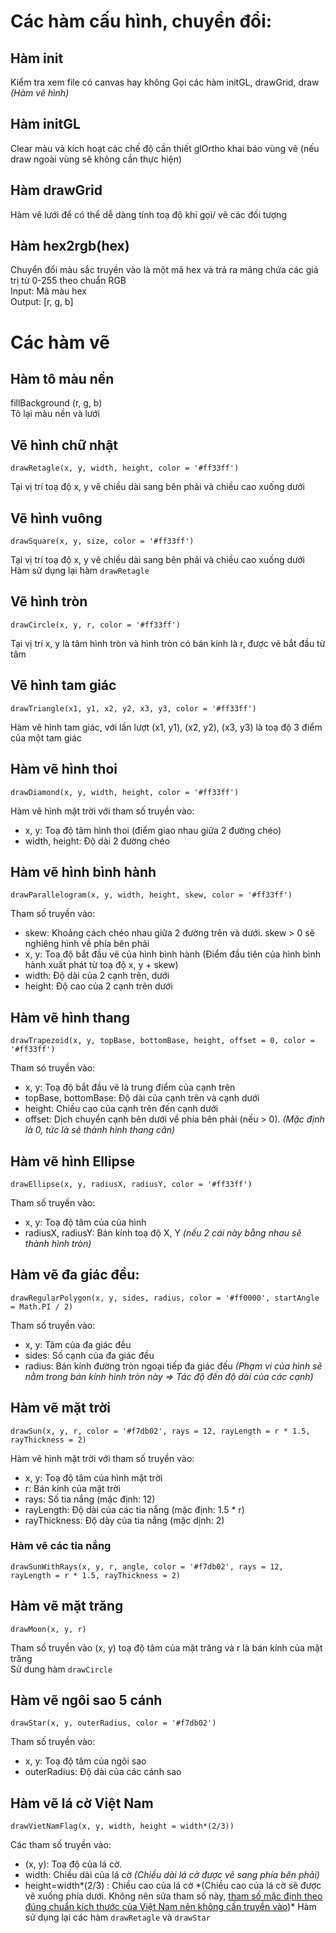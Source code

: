 # Các hàm cấu hình, chuyển đổi:

## Hàm init

Kiểm tra xem file có canvas hay không
Gọi các hàm initGL, drawGrid, draw _(Hàm vẽ hình)_

## Hàm initGL

Clear màu và kích hoạt các chế độ cần thiết
glOrtho khai báo vùng vẽ (nếu draw ngoài vùng sẽ không cần thực hiện)

## Hàm drawGrid

Hàm vẽ lưới để có thể dễ dàng tính toạ độ khi gọi/ vẽ các đối tượng

## Hàm hex2rgb(hex)

Chuyển đổi màu sắc truyền vào là một mã hex và trả ra mảng chứa các giá trị từ 0-255 theo chuẩn RGB  
Input: Mã màu hex  
Output: [r, g, b]

# Các hàm vẽ

## Hàm tô màu nền

fillBackground (r, g, b)  
Tô lại màu nền và lưới

## Vẽ hình chữ nhật

    drawRetagle(x, y, width, height, color = '#ff33ff')

Tại vị trí toạ độ x, y vẽ chiều dài sang bên phải và chiều cao xuống dưới

## Vẽ hình vuông

    drawSquare(x, y, size, color = '#ff33ff')

Tại vị trí toạ độ x, y vẽ chiều dài sang bên phải và chiều cao xuống dưới
Hàm sử dụng lại hàm `drawRetagle`

## Vẽ hình tròn

    drawCircle(x, y, r, color = '#ff33ff')

Tại vị trí x, y là tâm hình tròn và hình tròn có bán kính là r, được vẽ bắt đầu từ tâm

## Vẽ hình tam giác

    drawTriangle(x1, y1, x2, y2, x3, y3, color = '#ff33ff')

Hàm vẽ hình tam giác, với lần lượt (x1, y1), (x2, y2), (x3, y3) là toạ độ 3 điểm của một tam giác

## Hàm vẽ hình thoi

    drawDiamond(x, y, width, height, color = '#ff33ff')

Hàm vẽ hình mặt trời với tham số truyền vào:

- x, y: Toạ độ tâm hình thoi (điểm giao nhau giữa 2 đường chéo)
- width, height: Độ dài 2 đường chéo

## Hàm vẽ hình bình hành

    drawParallelogram(x, y, width, height, skew, color = '#ff33ff')

Tham số truyền vào:

- skew: Khoảng cách chéo nhau giữa 2 đường trên và dưới. skew > 0 sẽ nghiêng hình về phía bên phải
- x, y: Toạ độ bắt đầu vẽ của hình bình hành (Điểm đầu tiên của hình bình hành xuất phát từ toạ độ x, y + skew)
- width: Độ dài của 2 cạnh trên, dưới
- height: Độ cao của 2 cạnh trên dưới

## Hàm vẽ hình thang

    drawTrapezoid(x, y, topBase, bottomBase, height, offset = 0, color = '#ff33ff')

Tham só truyền vào:

- x, y: Toạ độ bắt đầu vẽ là trung điểm của cạnh trên
- topBase, bottomBase: Độ dài của cạnh trên và cạnh dưới
- height: Chiều cao của cạnh trên đến cạnh dưới
- offset: Dịch chuyển cạnh bên dưới về phía bên phải (nếu > 0). _(Mặc định là 0, tức là sẽ thành hình thang cân)_

## Hàm vẽ hình Ellipse

    drawEllipse(x, y, radiusX, radiusY, color = '#ff33ff')

Tham số truyền vào:

- x, y: Toạ độ tâm của của hình
- radiusX, radiusY: Bán kính toạ độ X, Y _(nếu 2 cái này bằng nhau sẽ thành hình tròn)_

## Hàm vẽ đa giác đều:

    drawRegularPolygon(x, y, sides, radius, color = '#ff0000', startAngle = Math.PI / 2)

Tham số truyền vào:

- x, y: Tâm của đa giác đều
- sides: Số cạnh của đa giác đều
- radius: Bán kính đường tròn ngoại tiếp đa giác đếu _(Phạm vi của hình sẽ nằm trong bán kính hình tròn này => Tác độ đến độ dài của các cạnh)_

## Hàm vẽ mặt trời

    drawSun(x, y, r, color = '#f7db02', rays = 12, rayLength = r * 1.5, rayThickness = 2)

Hàm vẽ hình mặt trời với tham số truyền vào:

- x, y: Toạ độ tâm của hình mặt trời
- r: Bán kính của mặt trời
- rays: Số tia nắng (mặc định: 12)
- rayLength: Độ dài của các tia nắng (mặc định: 1.5 \* r)
- rayThickness: Độ dày của tia nắng (mặc dịnh: 2)

### Hàm vẽ các tia nắng

    drawSunWithRays(x, y, r, angle, color = '#f7db02', rays = 12, rayLength = r * 1.5, rayThickness = 2)

## Hàm vẽ mặt trăng

    drawMoon(x, y, r)

Tham số truyền vào (x, y) toạ độ tâm của mặt trăng và r là bán kính của mặt trăng  
Sử dung hàm `drawCircle`

## Hàm vẽ ngôi sao 5 cánh

    drawStar(x, y, outerRadius, color = '#f7db02')

Tham số truyền vào:

- x, y: Toạ độ tâm của ngôi sao
- outerRadius: Độ dài của các cánh sao

## Hàm vẽ lá cờ Việt Nam

    drawVietNamFlag(x, y, width, height = width*(2/3))

Các tham số truyền vào:

- (x, y): Toạ độ của lá cờ.
- width: Chiều dài của lá cờ _(Chiều dài lá cờ được vẽ sang phía bên phải)_
- height=width*(2/3) : Chiều cao của lá cờ *(Chiều cao của lá cờ sẽ được vẽ xuống phía dưới. Không nên sửa tham số này, <u>tham số mặc định theo đúng chuẩn kích thước của Việt Nam nên không cần truyền vào</u>)\*
  Hàm sử dụng lại các hàm `drawRetagle` và `drawStar`
